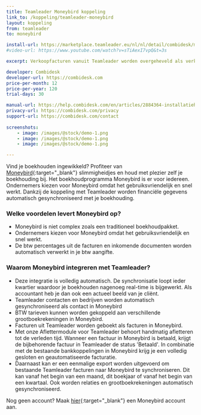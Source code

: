 ```yaml
---
title: Teamleader Moneybird koppeling
link_to: /koppeling/teamleader-moneybird
layout: koppeling
from: teamleader
to: moneybird

install-url: https://marketplace.teamleader.eu/nl/nl/detail/combidesk/moneybird/75f525
#video-url: https://www.youtube.com/watch?v=sTiAexI7vpQ&t=3s

excerpt: Verkoopfacturen vanuit Teamleader worden overgeheveld als verkoopfacturen in Moneybird 

developer: Combidesk  
developer-url: https://combidesk.com
price-per-month: 12
price-per-year: 120
trial-days: 30

manual-url: https://help.combidesk.com/en/articles/2884364-installatiehandleiding-teamleader-moneybird-koppeling
privacy-url: https://combidesk.com/privacy
support-url: https://combidesk.com/contact
      
screenshots:
    - image: /images/@stock/demo-1.png
    - image: /images/@stock/demo-1.png
    - image: /images/@stock/demo-1.png

---
```


Vind je boekhouden ingewikkeld? Profiteer van [Moneybird](https://www.moneybird.nl/?referrer=3eab6305d7){:target="_blank"} slimmigheidjes en houd met plezier zelf je boekhouding bij. Het boekhoudprogramma Moneybird is er voor iedereen. Ondernemers kiezen voor Moneybird omdat het gebruiksvriendelijk en snel werkt.
Dankzij de koppeling met Teamleader worden financiële gegevens automatisch gesynchroniseerd met je boekhouding.
​

### Welke voordelen levert Moneybird op?

* Moneybird is niet complex zoals een traditioneel boekhoudpakket.
* Ondernemers kiezen voor Moneybird omdat het gebruiksvriendelijk en snel werkt.
* De btw percentages uit de facturen en inkomende documenten worden automatisch verwerkt in je btw aangifte.
​

### Waarom Moneybird integreren met Teamleader?

* Deze integratie is volledig automatisch. De synchronisatie loopt ieder kwartier waardoor je boekhouden nagenoeg real-time is bijgewerkt. Als accountant heb je dan ook een actueel beeld van je cliënt.
* Teamleader contacten en bedrijven worden automatisch gesynchroniseerd als contact in Moneybird
* BTW tarieven kunnen worden gekoppeld aan verschillende grootboekrekeningen in Moneybird.
* Facturen uit Teamleader worden geboekt als facturen in Moneybird.
* Met onze Aflettermodule voor Teamleader behoort handmatig afletteren tot de verleden tijd. Wanneer een factuur in Moneybird is betaald, krijgt de bijbehorende factuur in Teamleader de status 'Betaald'. In combinatie met de bestaande bankkoppelingen in Moneybird krijg je een volledig gesloten en geautomatiseerde facturatie.
* Daarnaast kan er een eenmalige export worden uitgevoerd om bestaande Teamleader facturen naar Moneybird te synchroniseren. Dit kan vanaf het begin van een maand, dit boekjaar of vanaf het begin van een kwartaal. Ook worden relaties en grootboekrekeningen automatisch gesynchroniseerd.


Nog geen account? Maak [hier](https://www.moneybird.nl/?referrer=3eab6305d7){:target="_blank"} een Moneybird account aan.
